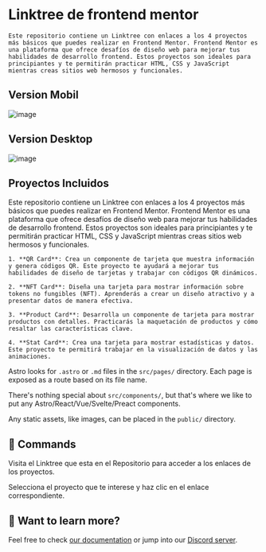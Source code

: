 # Linktree de frontend mentor

```
Este repositorio contiene un Linktree con enlaces a los 4 proyectos más básicos que puedes realizar en Frontend Mentor. Frontend Mentor es una plataforma que ofrece desafíos de diseño web para mejorar tus habilidades de desarrollo frontend. Estos proyectos son ideales para principiantes y te permitirán practicar HTML, CSS y JavaScript mientras creas sitios web hermosos y funcionales.
```
## Version Mobil 

![image](https://github.com/kakashijihen/linktree-frontend_mentor/assets/106981529/6577a1dd-a44e-491b-8596-26e9a27cd3af)

## Version Desktop

![image](https://github.com/kakashijihen/linktree-frontend_mentor/assets/106981529/363f1414-16b1-4be0-a86e-f647451f100f)

 

## Proyectos Incluidos

Este repositorio contiene un Linktree con enlaces a los 4 proyectos más básicos que puedes realizar en Frontend Mentor. Frontend Mentor es una plataforma que ofrece desafíos de diseño web para mejorar tus habilidades de desarrollo frontend. Estos proyectos son ideales para principiantes y te permitirán practicar HTML, CSS y JavaScript mientras creas sitios web hermosos y funcionales.

```
1. **QR Card**: Crea un componente de tarjeta que muestra información y genera códigos QR. Este proyecto te ayudará a mejorar tus habilidades de diseño de tarjetas y trabajar con códigos QR dinámicos.

2. **NFT Card**: Diseña una tarjeta para mostrar información sobre tokens no fungibles (NFT). Aprenderás a crear un diseño atractivo y a presentar datos de manera efectiva.

3. **Product Card**: Desarrolla un componente de tarjeta para mostrar productos con detalles. Practicarás la maquetación de productos y cómo resaltar las características clave.

4. **Stat Card**: Crea una tarjeta para mostrar estadísticas y datos. Este proyecto te permitirá trabajar en la visualización de datos y las animaciones.
```

Astro looks for `.astro` or `.md` files in the `src/pages/` directory. Each page is exposed as a route based on its file name.

There's nothing special about `src/components/`, but that's where we like to put any Astro/React/Vue/Svelte/Preact components.

Any static assets, like images, can be placed in the `public/` directory.

## 🧞 Commands

Visita el Linktree que esta en el Repositorio para acceder a los enlaces de los proyectos.

Selecciona el proyecto que te interese y haz clic en el enlace correspondiente.


## 👀 Want to learn more?

Feel free to check [our documentation](https://docs.astro.build) or jump into our [Discord server](https://astro.build/chat).
